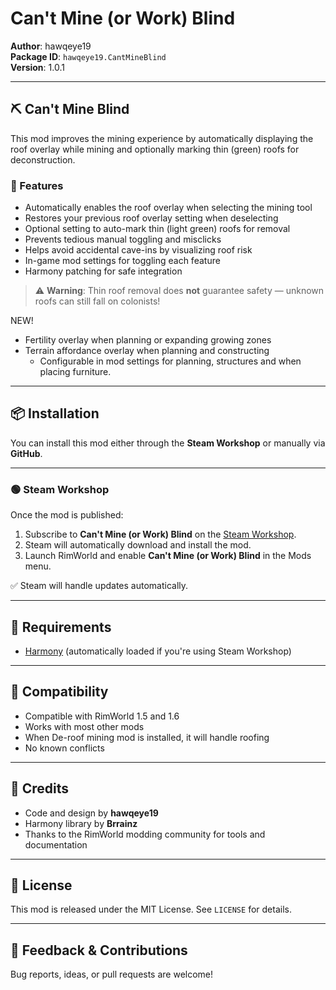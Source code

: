 ﻿# Can't Mine (or Work) Blind

**Author**: hawqeye19  
**Package ID**: `hawqeye19.CantMineBlind`  
**Version**: 1.0.1

---

## ⛏️ Can't Mine Blind

This mod improves the mining experience by automatically displaying the roof overlay while mining and optionally marking thin (green) roofs for deconstruction.

### 🔹 Features

- Automatically enables the roof overlay when selecting the mining tool
- Restores your previous roof overlay setting when deselecting
- Optional setting to auto-mark thin (light green) roofs for removal
- Prevents tedious manual toggling and misclicks
- Helps avoid accidental cave-ins by visualizing roof risk
- In-game mod settings for toggling each feature
- Harmony patching for safe integration

> ⚠️ **Warning**: Thin roof removal does **not** guarantee safety — unknown roofs can still fall on colonists!

NEW!
- Fertility overlay when planning or expanding growing zones
- Terrain affordance overlay when planning and constructing
  - Configurable in mod settings for planning, structures and when placing furniture. 

---

## 📦 Installation

You can install this mod either through the **Steam Workshop** or manually via **GitHub**.

---

### 🟢 Steam Workshop

Once the mod is published:

1. Subscribe to **Can't Mine (or Work) Blind** on the [Steam Workshop](https://steamcommunity.com/sharedfiles/filedetails/?id=3504553732).
2. Steam will automatically download and install the mod.
3. Launch RimWorld and enable **Can't Mine (or Work) Blind** in the Mods menu.

✅ Steam will handle updates automatically.

---

## 🧩 Requirements

- [Harmony](https://github.com/pardeike/Harmony) (automatically loaded if you're using Steam Workshop)

---

## 🧪 Compatibility

- Compatible with RimWorld 1.5 and 1.6  
- Works with most other mods
- When De-roof mining mod is installed, it will handle roofing  
- No known conflicts

---

## 🙏 Credits

- Code and design by **hawqeye19**
- Harmony library by **Brrainz**
- Thanks to the RimWorld modding community for tools and documentation

---

## 📜 License

This mod is released under the MIT License. See `LICENSE` for details.

---

## 💬 Feedback & Contributions

Bug reports, ideas, or pull requests are welcome!
